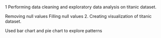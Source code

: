 1 Performing data cleaning and exploratory data analysis on titanic dataset.

Removing null values
Filling null values
2. Creating visualization of titanic dataset.

Used bar chart and pie chart to explore patterns
